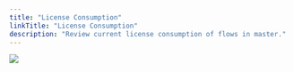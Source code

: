 ```yaml
---
title: "License Consumption"
linkTitle: "License Consumption"
description: "Review current license consumption of flows in master."
---
```


<img src="/images/work-in-progress.jpg">
